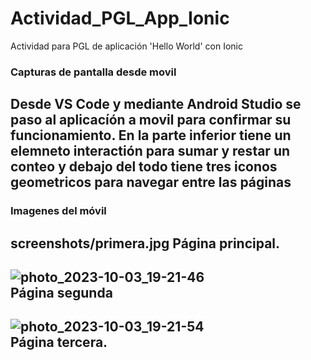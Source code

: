 # Actividad_PGL_App_Ionic
Actividad para PGL de aplicación 'Hello World' con Ionic  
### Capturas de pantalla desde movil  
Desde VS Code y mediante Android Studio se paso al aplicacíón a movil para confirmar su funcionamiento. En la parte inferior tiene un elemneto interactión para sumar y restar un conteo y debajo del todo tiene tres iconos geometricos para navegar entre las páginas  
---  

### Imagenes del móvil 
screenshots/primera.jpg
Página principal.  
---  

![photo_2023-10-03_19-21-46](https://github.com/EstudiaGit/Actividad_PGL_App_Ionic/assets/93317704/04777c75-031c-45d3-b7d9-a0795cb733af)  
Página segunda  
---  

![photo_2023-10-03_19-21-54](https://github.com/EstudiaGit/Actividad_PGL_App_Ionic/assets/93317704/98c2ac12-c5f6-4e91-88ca-4acac85056d1)  
Página tercera.  
---  


